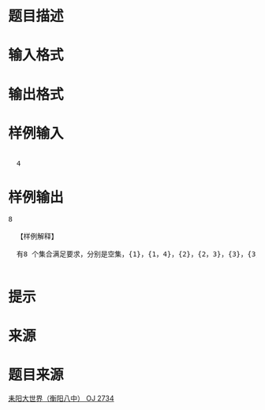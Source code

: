 

# 题目描述


<div class="content">

# 输入格式


<div class="content">

# 输出格式


<div class="content">

# 样例输入


<pre> 
  4                        </pre>

# 样例输出


<pre>8
   
  【样例解释】 
   
  有8 个集合满足要求，分别是空集，{1}，{1，4}，{2}，{2，3}，{3}，{3，4}，{4}。 
  </pre>

# 提示


<div class="content">

# 来源


<div class="content">

# 题目来源


<a href="http://www.lydsy.com/JudgeOnline/problem.php?id=2734">耒阳大世界（衡阳八中） OJ 2734</a>
